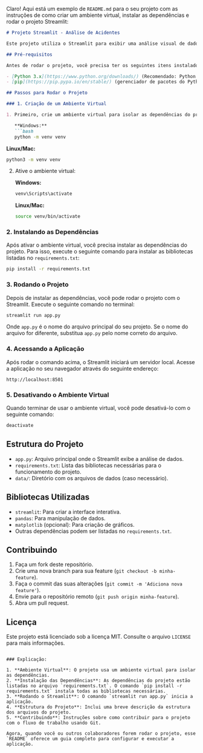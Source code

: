 Claro! Aqui está um exemplo de `README.md` para o seu projeto com as instruções de como criar um ambiente virtual, instalar as dependências e rodar o projeto Streamlit:

```markdown
# Projeto Streamlit - Análise de Acidentes

Este projeto utiliza o Streamlit para exibir uma análise visual de dados de acidentes. Aqui estão as instruções para rodar o projeto localmente.

## Pré-requisitos

Antes de rodar o projeto, você precisa ter os seguintes itens instalados:

- [Python 3.x](https://www.python.org/downloads/) (Recomendado: Python 3.8 ou superior)
- [pip](https://pip.pypa.io/en/stable/) (gerenciador de pacotes do Python)

## Passos para Rodar o Projeto

### 1. Criação de um Ambiente Virtual

1. Primeiro, crie um ambiente virtual para isolar as dependências do projeto. Para isso, execute o seguinte comando no terminal (dentro do diretório do projeto):

   **Windows:**
   ```bash
   python -m venv venv
   ```

   **Linux/Mac:**
   ```bash
   python3 -m venv venv
   ```

2. Ative o ambiente virtual:

   **Windows:**
   ```bash
   venv\Scripts\activate
   ```

   **Linux/Mac:**
   ```bash
   source venv/bin/activate
   ```

### 2. Instalando as Dependências

Após ativar o ambiente virtual, você precisa instalar as dependências do projeto. Para isso, execute o seguinte comando para instalar as bibliotecas listadas no `requirements.txt`:

```bash
pip install -r requirements.txt
```

### 3. Rodando o Projeto

Depois de instalar as dependências, você pode rodar o projeto com o Streamlit. Execute o seguinte comando no terminal:

```bash
streamlit run app.py
```

Onde `app.py` é o nome do arquivo principal do seu projeto. Se o nome do arquivo for diferente, substitua `app.py` pelo nome correto do arquivo.

### 4. Acessando a Aplicação

Após rodar o comando acima, o Streamlit iniciará um servidor local. Acesse a aplicação no seu navegador através do seguinte endereço:

```
http://localhost:8501
```

### 5. Desativando o Ambiente Virtual

Quando terminar de usar o ambiente virtual, você pode desativá-lo com o seguinte comando:

```bash
deactivate
```

## Estrutura do Projeto

- `app.py`: Arquivo principal onde o Streamlit exibe a análise de dados.
- `requirements.txt`: Lista das bibliotecas necessárias para o funcionamento do projeto.
- `data/`: Diretório com os arquivos de dados (caso necessário).

## Bibliotecas Utilizadas

- `streamlit`: Para criar a interface interativa.
- `pandas`: Para manipulação de dados.
- `matplotlib` (opcional): Para criação de gráficos.
- Outras dependências podem ser listadas no `requirements.txt`.

## Contribuindo

1. Faça um fork deste repositório.
2. Crie uma nova branch para sua feature (`git checkout -b minha-feature`).
3. Faça o commit das suas alterações (`git commit -m 'Adiciona nova feature'`).
4. Envie para o repositório remoto (`git push origin minha-feature`).
5. Abra um pull request.

## Licença

Este projeto está licenciado sob a licença MIT. Consulte o arquivo `LICENSE` para mais informações.
```

### Explicação:

1. **Ambiente Virtual**: O projeto usa um ambiente virtual para isolar as dependências.
2. **Instalação das Dependências**: As dependências do projeto estão listadas no arquivo `requirements.txt`. O comando `pip install -r requirements.txt` instala todas as bibliotecas necessárias.
3. **Rodando o Streamlit**: O comando `streamlit run app.py` inicia a aplicação.
4. **Estrutura do Projeto**: Inclui uma breve descrição da estrutura dos arquivos do projeto.
5. **Contribuindo**: Instruções sobre como contribuir para o projeto com o fluxo de trabalho usando Git.

Agora, quando você ou outros colaboradores forem rodar o projeto, esse `README` oferece um guia completo para configurar e executar a aplicação.